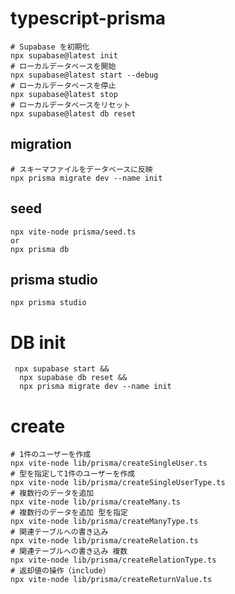 # typescript-prisma

```shell
# Supabase を初期化
npx supabase@latest init
# ローカルデータベースを開始
npx supabase@latest start --debug
# ローカルデータベースを停止
npx supabase@latest stop
# ローカルデータベースをリセット
npx supabase@latest db reset
```

## migration

```shell
# スキーマファイルをデータベースに反映
npx prisma migrate dev --name init
```

## seed

```shell
npx vite-node prisma/seed.ts
or
npx prisma db
```

## prisma studio

```shell
npx prisma studio
```

# DB init

```shell
 npx supabase start &&
  npx supabase db reset &&
  npx prisma migrate dev --name init
```

# create

```shell
# 1件のユーザーを作成
npx vite-node lib/prisma/createSingleUser.ts
# 型を指定して1件のユーザーを作成
npx vite-node lib/prisma/createSingleUserType.ts
# 複数行のデータを追加
npx vite-node lib/prisma/createMany.ts
# 複数行のデータを追加 型を指定
npx vite-node lib/prisma/createManyType.ts
# 関連テーブルへの書き込み
npx vite-node lib/prisma/createRelation.ts
# 関連テーブルへの書き込み 複数
npx vite-node lib/prisma/createRelationType.ts
# 返却値の操作（include）
npx vite-node lib/prisma/createReturnValue.ts
```
